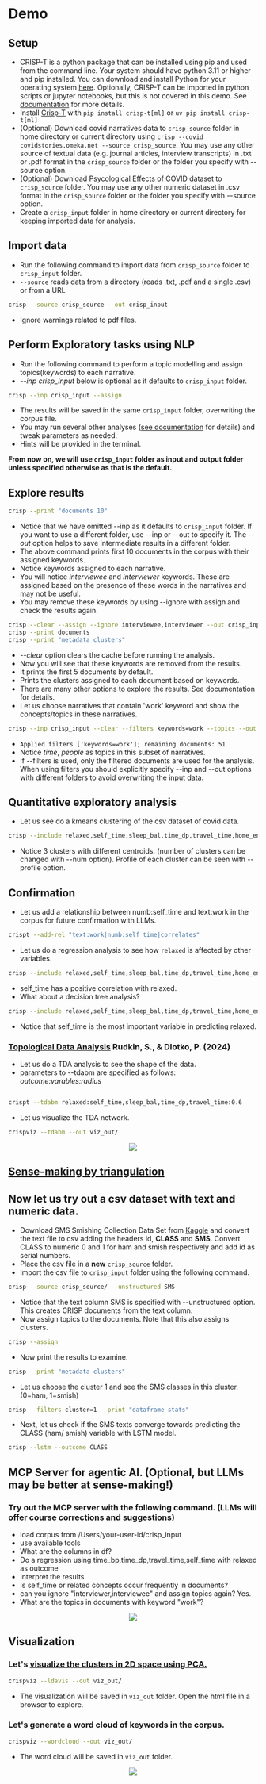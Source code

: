 # Demo

## Setup

* CRISP-T is a python package that can be installed using pip and used from the command line. Your system should have python 3.11 or higher and pip installed. You can download and install Python for your operating system [here](https://www.python.org/downloads/). Optionally, CRISP-T can be imported in python scripts or jupyter notebooks, but this is not covered in this demo. See [documentation](https://dermatologist.github.io/crisp-t/) for more details.
* Install [Crisp-T](https://github.com/dermatologist/crisp-t) with `pip install crisp-t[ml]` or `uv pip install crisp-t[ml]`
* (Optional) Download covid narratives data to  `crisp_source` folder in home directory or current directory using `crisp --covid covidstories.omeka.net --source crisp_source`. You may use any other source of textual data (e.g. journal articles, interview transcripts) in .txt or .pdf format in the `crisp_source` folder or the folder you specify with --source option.
* (Optional) Download [Psycological Effects of COVID](https://www.kaggle.com/datasets/hemanthhari/psycological-effects-of-covid) dataset to `crisp_source` folder. You may use any other numeric dataset in .csv format in the `crisp_source` folder or the folder you specify with --source option.
* Create a `crisp_input` folder in home directory or current directory for keeping imported data for analysis.

## Import data

* Run the following command to import data from `crisp_source` folder to `crisp_input` folder.
* `--source` reads data from a directory (reads .txt, .pdf and a single .csv) or from a URL

```bash
crisp --source crisp_source --out crisp_input
```
* Ignore warnings related to pdf files.

## Perform Exploratory tasks using NLP

* Run the following command to perform a topic modelling and assign topics(keywords) to each narrative.
* *--inp crisp_input* below is optional as it defaults to `crisp_input` folder.

```bash
crisp --inp crisp_input --assign
```

* The results will be saved in the same `crisp_input` folder, overwriting the corpus file.
* You may run several other analyses ([see documentation](https://dermatologist.github.io/crisp-t/) for details) and tweak parameters as needed.
* Hints will be provided in the terminal.

**From now on, we will use `crisp_input` folder as input and output folder unless specified otherwise as that is the default.**

## Explore results

```bash
crisp --print "documents 10"
```

* Notice that we have omitted --inp as it defaults to `crisp_input` folder. If you want to use a different folder, use --inp or --out to specify it. The *--out* option helps to save intermediate results in a different folder.
* The above command prints first 10 documents in the corpus with their assigned keywords.
* Notice keywords assigned to each narrative.
* You will notice *interviewee* and *interviewer* keywords. These are assigned based on the presence of these words in the narratives and may not be useful.
* You may remove these keywords by using --ignore with assign and check the results again.

```bash
crisp --clear --assign --ignore interviewee,interviewer --out crisp_input
crisp --print documents
crisp --print "metadata clusters"
```

* *--clear* option clears the cache before running the analysis.
* Now you will see that these keywords are removed from the results.
* It prints the first 5 documents by default.
* Prints the clusters assigned to each document based on keywords.
* There are many other options to explore the results. See documentation for details.
* Let us choose narratives that contain 'work' keyword and show the concepts/topics in these narratives.

```bash
crisp --inp crisp_input --clear --filters keywords=work --topics --out crisp_input2
```

* `Applied filters ['keywords=work']; remaining documents: 51`
* Notice *time*, *people* as topics in this subset of narratives.
* If --filters is used, only the filtered documents are used for the analysis. When using filters you should explicitly specify --inp and --out options with different folders to avoid overwriting the input data.

## Quantitative exploratory analysis

* Let us see do a kmeans clustering of the csv dataset of covid data.

```bash
crisp --include relaxed,self_time,sleep_bal,time_dp,travel_time,home_env --kmeans
```

* Notice 3 clusters with different centroids. (number of clusters can be changed with --num option). Profile of each cluster can be seen with --profile option.

## Confirmation

* Let us add a relationship between numb:self_time and text:work in the corpus for future confirmation with LLMs.

```bash
crispt --add-rel "text:work|numb:self_time|correlates"
```

* Let us do a regression analysis to see how `relaxed` is affected by other variables.

```bash
crisp --include relaxed,self_time,sleep_bal,time_dp,travel_time,home_env --regression --outcome relaxed
```

* self_time has a positive correlation with relaxed.
* What about a decision tree analysis?

```bash
crisp --include relaxed,self_time,sleep_bal,time_dp,travel_time,home_env --cls --outcome relaxed
```

* Notice that self_time is the most important variable in predicting relaxed.

### [Topological Data Analysis](https://www.arxiv.org/abs/2504.14081) Rudkin, S., & Dlotko, P. (2024)
* Let us do a TDA analysis to see the shape of the data.
* parameters to --tdabm are specified as follows: *outcome:varables:radius*

```bash

crispt --tdabm relaxed:self_time,sleep_bal,time_dp,travel_time:0.6

```
* Let us visualize the TDA network.

```bash
crispviz --tdabm --out viz_out/
```

<p align="center">
  <img src="https://github.com/dermatologist/crisp-t/blob/develop/notes/tdabm.jpg" />
</p>

## [Sense-making by triangulation](INSTRUCTION.md)

## Now let us try out a csv dataset with text and numeric data.

* Download SMS Smishing Collection Data Set from [Kaggle](https://www.kaggle.com/datasets/galactus007/sms-smishing-collection-data-set) and convert the text file to csv adding the headers id, **CLASS** and **SMS**. Convert CLASS to numeric 0 and 1 for ham and smish respectively and add id as serial numbers.
* Place the csv file in a **new** `crisp_source` folder.
* Import the csv file to `crisp_input` folder using the following command.

```bash
crisp --source crisp_source/ --unstructured SMS
```

* Notice that the text column SMS is specified with --unstructured option. This creates CRISP documents from the text column.
* Now assign topics to the documents. Note that this also assigns clusters.

```bash
crisp --assign
```

* Now print the results to examine.
```bash
crisp --print "metadata clusters"
```

* Let us choose the cluster 1 and see the SMS classes in this cluster. (0=ham, 1=smish)
```bash
crisp --filters cluster=1 --print "dataframe stats"
```

* Next, let us check if the SMS texts converge towards predicting the CLASS (ham/ smish) variable with LSTM model.

```bash
crisp --lstm --outcome CLASS
```

## MCP Server for agentic AI. (Optional, but LLMs may be better at sense-making!)

### Try out the MCP server with the following command. (LLMs will offer course corrections and suggestions)


* load corpus from /Users/your-user-id/crisp_input
* use available tools
* What are the columns in df?
* Do a regression using time_bp,time_dp,travel_time,self_time with relaxed as outcome
* Interpret the results
* Is self_time or related concepts occur frequently in documents?
* can you ignore "interviewer,interviewee" and assign topics again? Yes.
* What are the topics in documents with keyword "work"?

<p align="center">
  <img src="https://github.com/dermatologist/crisp-t/blob/develop/notes/crisp.gif" />
</p>

## Visualization


### Let's [visualize the clusters in 2D space using PCA.](https://htmlpreview.github.io/?https://github.com/dermatologist/crisp-t/blob/develop/notes/lda_visualization.html)

```bash
crispviz --ldavis --out viz_out/
```

* The visualization will be saved in `viz_out` folder. Open the html file in a browser to explore.

### Let's generate a word cloud of keywords in the corpus.

```bash
crispviz --wordcloud --out viz_out/
```
* The word cloud will be saved in `viz_out` folder.

<p align="center">
  <img src="https://github.com/dermatologist/crisp-t/blob/develop/notes/wordcloud.jpg" />
</p>
